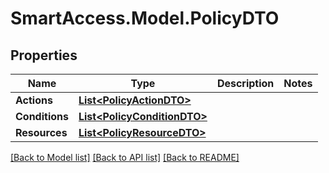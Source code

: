 # SmartAccess.Model.PolicyDTO

## Properties

Name | Type | Description | Notes
------------ | ------------- | ------------- | -------------
**Actions** | [**List&lt;PolicyActionDTO&gt;**](PolicyActionDTO.md) |  | 
**Conditions** | [**List&lt;PolicyConditionDTO&gt;**](PolicyConditionDTO.md) |  | 
**Resources** | [**List&lt;PolicyResourceDTO&gt;**](PolicyResourceDTO.md) |  | 

[[Back to Model list]](../README.md#documentation-for-models) [[Back to API list]](../README.md#documentation-for-api-endpoints) [[Back to README]](../README.md)

